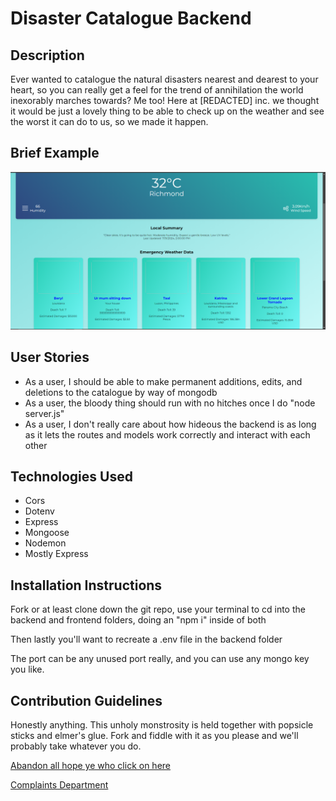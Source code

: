 # Disaster Catalogue Backend

## Description
Ever wanted to catalogue the natural disasters nearest and dearest to your heart, so you can really get a feel for the trend of annihilation the world inexorably marches towards? Me too! Here at [REDACTED] inc. we thought it would be just a lovely thing to be able to check up on the weather and see the worst it can do to us, so we made it happen.

## Brief Example
![alt text](Project3screen.PNG)

## User Stories
* As a user, I should be able to make permanent additions, edits, and deletions to the catalogue by way of mongodb
* As a user, the bloody thing should run with no hitches once I do "node server.js"
* As a user, I don't really care about how hideous the backend is as long as it lets the routes and models work correctly and interact with each other

## Technologies Used
* Cors
* Dotenv
* Express
* Mongoose
* Nodemon
* Mostly Express

## Installation Instructions
Fork or at least clone down the git repo, use your terminal to cd into the backend and frontend folders, doing an "npm i" inside of both

Then lastly you'll want to recreate a .env file in the backend folder

The port can be any unused port really, and you can use any mongo key you like.

## Contribution Guidelines
Honestly anything. This unholy monstrosity is held together with popsicle sticks and elmer's glue. Fork and fiddle with it as you please and we'll probably take whatever you do.

[Abandon all hope ye who click on here](https://github.com/Eightleggedcorgi/project3test)

[Complaints Department](https://github.com/Eightleggedcorgi/project3test/issues)